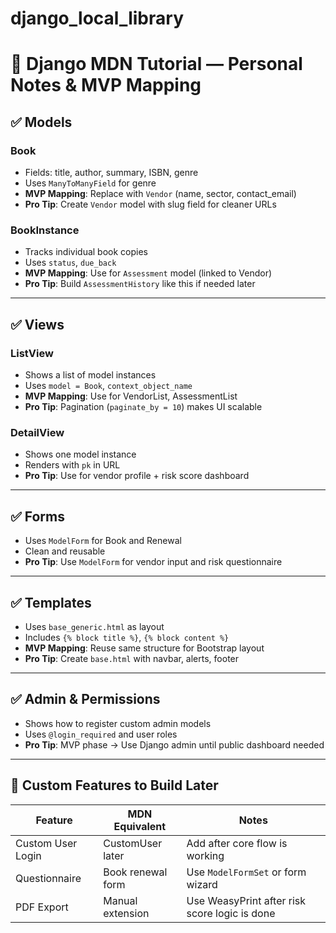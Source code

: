 # django_local_library

# 🧠 Django MDN Tutorial — Personal Notes & MVP Mapping

## ✅ Models

### Book
- Fields: title, author, summary, ISBN, genre
- Uses `ManyToManyField` for genre
- **MVP Mapping**: Replace with `Vendor` (name, sector, contact_email)
- **Pro Tip**: Create `Vendor` model with slug field for cleaner URLs

### BookInstance
- Tracks individual book copies
- Uses `status`, `due_back`
- **MVP Mapping**: Use for `Assessment` model (linked to Vendor)
- **Pro Tip**: Build `AssessmentHistory` like this if needed later

---

## ✅ Views

### ListView
- Shows a list of model instances
- Uses `model = Book`, `context_object_name`
- **MVP Mapping**: Use for VendorList, AssessmentList
- **Pro Tip**: Pagination (`paginate_by = 10`) makes UI scalable

### DetailView
- Shows one model instance
- Renders with `pk` in URL
- **Pro Tip**: Use for vendor profile + risk score dashboard

---

## ✅ Forms

- Uses `ModelForm` for Book and Renewal
- Clean and reusable
- **Pro Tip**: Use `ModelForm` for vendor input and risk questionnaire

---

## ✅ Templates

- Uses `base_generic.html` as layout
- Includes `{% block title %}`, `{% block content %}`
- **MVP Mapping**: Reuse same structure for Bootstrap layout
- **Pro Tip**: Create `base.html` with navbar, alerts, footer

---

## ✅ Admin & Permissions

- Shows how to register custom admin models
- Uses `@login_required` and user roles
- **Pro Tip**: MVP phase → Use Django admin until public dashboard needed

---

## 🚀 Custom Features to Build Later

| Feature | MDN Equivalent | Notes |
|---------|----------------|-------|
| Custom User Login | CustomUser later | Add after core flow is working |
| Questionnaire | Book renewal form | Use `ModelFormSet` or form wizard |
| PDF Export | Manual extension | Use WeasyPrint after risk score logic is done |

